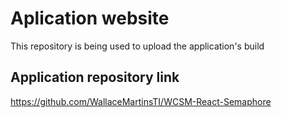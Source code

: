 # Aplication website

This repository is being used to upload the application's build

## Application repository link

<https://github.com/WallaceMartinsTI/WCSM-React-Semaphore>
